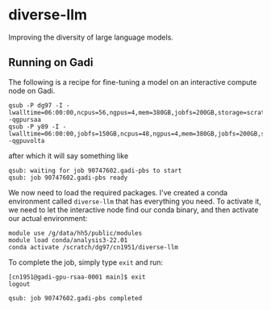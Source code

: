# diverse-llm
Improving the diversity of large language models.

## Running on Gadi
The following is a recipe for fine-tuning a model on an interactive compute node on Gadi.

```
qsub -P dg97 -I -lwalltime=06:00:00,ncpus=56,ngpus=4,mem=380GB,jobfs=200GB,storage=scratch/dg97+gdata/dg97+scratch/hh5+gdata/hh5,wd -qgpursaa
qsub -P y89 -I -lwalltime=06:00:00,jobfs=150GB,ncpus=48,ngpus=4,mem=380GB,jobfs=200GB,storage=scratch/y89+gdata/y89+scratch/hh5+gdata/hh5,wd -qgpuvolta
```
after which it will say something like 

```
qsub: waiting for job 90747602.gadi-pbs to start
qsub: job 90747602.gadi-pbs ready
```

We now need to load the required packages. I've created a conda environment called `diverse-llm` that has everything you need. To activate it, we need to let the interactive node find our conda binary, and then activate our actual environment:

```
module use /g/data/hh5/public/modules
module load conda/analysis3-22.01
conda activate /scratch/dg97/cn1951/diverse-llm
```

To complete the job, simply type `exit` and run:

```
[cn1951@gadi-gpu-rsaa-0001 main]$ exit
logout

qsub: job 90747602.gadi-pbs completed
```
